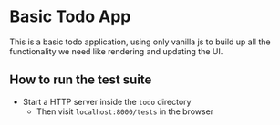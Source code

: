 # Basic Todo App
This is a basic todo application, using only vanilla js to build up all the functionality we need like rendering and updating the UI.

## How to run the test suite
- Start a HTTP server inside the `todo` directory
  - Then visit `localhost:8000/tests` in the browser
